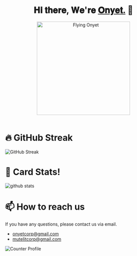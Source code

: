 <div align="center">
  <h1>𝐇𝐢 𝐭𝐡𝐞𝐫𝐞, 𝐖𝐞'𝐫𝐞 <a href="https://onyet.github.io" target="_blank">𝐎𝐧𝐲𝐞𝐭.</a> 🙊</h1>
  <img src="g6293.png" alt="Flying Onyet" width="300"/>
</div>
<br>

# 🔥 GitHub Streak

![GitHub Streak](http://github-readme-streak-stats.herokuapp.com?user=onyet&theme=dracula)

# 🥽 Card Stats!

![github stats](https://github-readme-stats.vercel.app/api?username=onyet&show_icons=true&theme=dracula)

# 📫 How to reach us

If you have any questions, please contact us via email.

- [onyetcorp@gmail.com](mailto:onyetcorp@gmail.com)
- [mutelitcorp@gmail.com](mailto:mutelitcorp@gmail.com)

![Counter Profile](https://komarev.com/ghpvc/?username=onyet&color=ff69b4)
